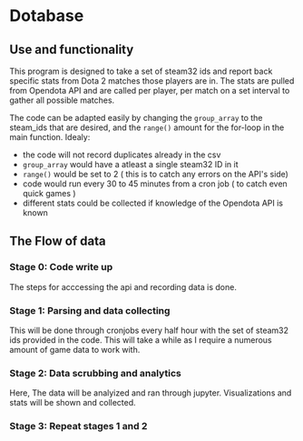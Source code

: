 # Dotabase
## Use and functionality
This program is designed to take a set of steam32 ids and report back specific stats from Dota 2 matches those players are in. 
The stats are pulled from Opendota API and are called per player, per match on a set interval to gather all possible matches.

The code can be adapted easily by changing the `group_array` to the steam_ids that are desired, and the `range()` amount for the for-loop  in the main function.
Idealy: 
- the code will not record duplicates already in the csv
- `group_array` would have a atleast a single steam32 ID in it
- `range()` would be set to 2 ( this is to catch any errors on the API's side)
- code would run every 30 to 45 minutes from a cron job ( to catch even quick games )
- different stats could be collected if knowledge of the Opendota API is known

## The Flow of data
### Stage 0: Code write up
The steps for acccessing the api and recording data is done.

### Stage 1: Parsing and data collecting
This will be done through cronjobs every half hour with the set of steam32 ids provided in the code.
This will take a while as I require a numerous amount of game data to work with.

### Stage 2: Data scrubbing and analytics
Here, The data will be analyized and ran through jupyter. Visualizations and stats will be shown and collected.

### Stage 3: Repeat stages 1 and 2
